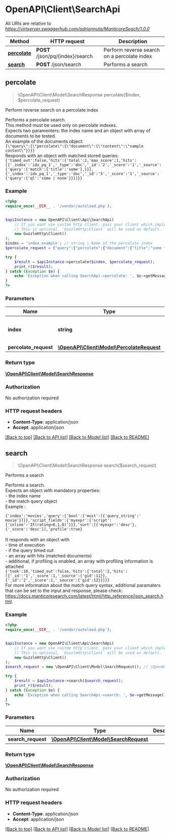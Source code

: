 # OpenAPI\Client\SearchApi

All URIs are relative to *https://virtserver.swaggerhub.com/adriannuta/ManticoreSeach/1.0.0*

Method | HTTP request | Description
------------- | ------------- | -------------
[**percolate**](SearchApi.md#percolate) | **POST** /json/pq/{index}/search | Perform reverse search on a percolate index
[**search**](SearchApi.md#search) | **POST** /json/search | Performs a search



## percolate

> \OpenAPI\Client\Model\SearchResponse percolate($index, $percolate_request)

Perform reverse search on a percolate index

Performs a percolate search. <br/> This method must be used only on percolate indexes. <br/> Expects two paramenters: the index name and an object with array of documents to be tested. <br/> An example of the documents object: <br/> ``` {\"query\":{\"percolate\":{\"document\":{\"content\":\"sample content\"}}}} ``` <br/> Responds with an object with matched stored queries: <br/> ``` {'timed_out':false,'hits':{'total':2,'max_score':1,'hits':[{'_index':'idx_pq_1','_type':'doc','_id':'2','_score':'1','_source':{'query':{'match':{'title':'some'},}}},{'_index':'idx_pq_1','_type':'doc','_id':'5','_score':'1','_source':{'query':{'ql':'some | none'}}}]}} ```

### Example

```php
<?php
require_once(__DIR__ . '/vendor/autoload.php');


$apiInstance = new OpenAPI\Client\Api\SearchApi(
    // If you want use custom http client, pass your client which implements `GuzzleHttp\ClientInterface`.
    // This is optional, `GuzzleHttp\Client` will be used as default.
    new GuzzleHttp\Client()
);
$index = 'index_example'; // string | Name of the percolate index
$percolate_request = {"query":{"percolate":{"document":{"title":"some text to match"}}}}; // \OpenAPI\Client\Model\PercolateRequest | 

try {
    $result = $apiInstance->percolate($index, $percolate_request);
    print_r($result);
} catch (Exception $e) {
    echo 'Exception when calling SearchApi->percolate: ', $e->getMessage(), PHP_EOL;
}
?>
```

### Parameters


Name | Type | Description  | Notes
------------- | ------------- | ------------- | -------------
 **index** | **string**| Name of the percolate index |
 **percolate_request** | [**\OpenAPI\Client\Model\PercolateRequest**](../Model/PercolateRequest.md)|  |

### Return type

[**\OpenAPI\Client\Model\SearchResponse**](../Model/SearchResponse.md)

### Authorization

No authorization required

### HTTP request headers

- **Content-Type**: application/json
- **Accept**: application/json

[[Back to top]](#) [[Back to API list]](../../README.md#documentation-for-api-endpoints)
[[Back to Model list]](../../README.md#documentation-for-models)
[[Back to README]](../../README.md)


## search

> \OpenAPI\Client\Model\SearchResponse search($search_request)

Performs a search

Performs a search. <br/> Expects an object with mandatory properties: <br/> - the index name <br/> - the match query object <br/> Example : <br/> <code> {'index':'movies','query':{'bool':{'must':[{'query_string':' movie'}]}},'script_fields':{'myexpr':{'script':{'inline':'IF(rating>8,1,0)'}}},'sort':[{'myexpr':'desc'},{'_score':'desc'}],'profile':true} </code> <br/> It responds with an object with <br/> - time of execution <br/> - if the query timed out <br/> - an array with hits (matched documents) <br/> - additional, if profiling is enabled, an array with profiling information is attached <br/>  ``` {'took':10,'timed_out':false,'hits':{'total':2,'hits':[{'_id':'1','_score':1,'_source':{'gid':11}},{'_id':'2','_score':1,'_source':{'gid':12}}]}} ``` <br/> For more information about the match query syntax, additional paramaters that can be set to the input and response, please check: https://docs.manticoresearch.com/latest/html/http_reference/json_search.html.

### Example

```php
<?php
require_once(__DIR__ . '/vendor/autoload.php');


$apiInstance = new OpenAPI\Client\Api\SearchApi(
    // If you want use custom http client, pass your client which implements `GuzzleHttp\ClientInterface`.
    // This is optional, `GuzzleHttp\Client` will be used as default.
    new GuzzleHttp\Client()
);
$search_request = new \OpenAPI\Client\Model\SearchRequest(); // \OpenAPI\Client\Model\SearchRequest | 

try {
    $result = $apiInstance->search($search_request);
    print_r($result);
} catch (Exception $e) {
    echo 'Exception when calling SearchApi->search: ', $e->getMessage(), PHP_EOL;
}
?>
```

### Parameters


Name | Type | Description  | Notes
------------- | ------------- | ------------- | -------------
 **search_request** | [**\OpenAPI\Client\Model\SearchRequest**](../Model/SearchRequest.md)|  |

### Return type

[**\OpenAPI\Client\Model\SearchResponse**](../Model/SearchResponse.md)

### Authorization

No authorization required

### HTTP request headers

- **Content-Type**: application/json
- **Accept**: application/json

[[Back to top]](#) [[Back to API list]](../../README.md#documentation-for-api-endpoints)
[[Back to Model list]](../../README.md#documentation-for-models)
[[Back to README]](../../README.md)


